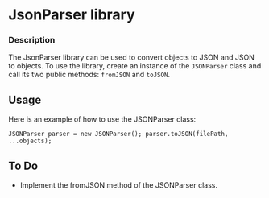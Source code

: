 # JsonParser library
### Description
The JsonParser library can be used to convert objects to JSON and JSON to objects. 
To use the library, create an instance of the `JSONParser` class and call its two public methods: `fromJSON` and `toJSON`.

## Usage
Here is an example of how to use the JSONParser class:

`JSONParser parser = new JSONParser();
parser.toJSON(filePath, ...objects);`

## To Do
- Implement the fromJSON method of the JSONParser class.
